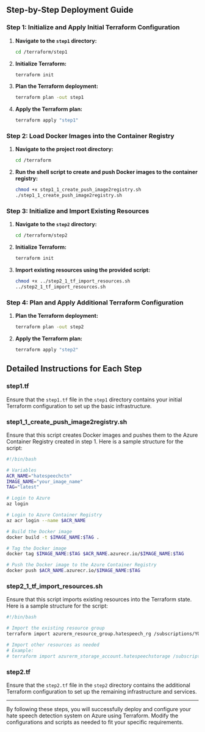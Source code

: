 ## Step-by-Step Deployment Guide

### Step 1: Initialize and Apply Initial Terraform Configuration

1. **Navigate to the `step1` directory:**

   ```sh
   cd /terraform/step1
   ```

2. **Initialize Terraform:**

   ```sh
   terraform init
   ```

3. **Plan the Terraform deployment:**

   ```sh
   terraform plan -out step1
   ```

4. **Apply the Terraform plan:**

   ```sh
   terraform apply "step1"
   ```

### Step 2: Load Docker Images into the Container Registry

1. **Navigate to the project root directory:**

   ```sh
   cd /terraform
   ```

2. **Run the shell script to create and push Docker images to the container registry:**

   ```sh
   chmod +x step1_1_create_push_image2registry.sh
   ./step1_1_create_push_image2registry.sh
   ```

### Step 3: Initialize and Import Existing Resources

1. **Navigate to the `step2` directory:**

   ```sh
   cd /terraform/step2
   ```

2. **Initialize Terraform:**

   ```sh
   terraform init
   ```

3. **Import existing resources using the provided script:**

   ```sh
   chmod +x ../step2_1_tf_import_resources.sh
   ../step2_1_tf_import_resources.sh
   ```

### Step 4: Plan and Apply Additional Terraform Configuration

1. **Plan the Terraform deployment:**

   ```sh
   terraform plan -out step2
   ```

2. **Apply the Terraform plan:**

   ```sh
   terraform apply "step2"
   ```

## Detailed Instructions for Each Step

### step1.tf

Ensure that the `step1.tf` file in the `step1` directory contains your initial Terraform configuration to set up the basic infrastructure.

### step1_1_create_push_image2registry.sh

Ensure that this script creates Docker images and pushes them to the Azure Container Registry created in step 1. Here is a sample structure for the script:

```sh
#!/bin/bash

# Variables
ACR_NAME="hatespeechctn"
IMAGE_NAME="your_image_name"
TAG="latest"

# Login to Azure
az login

# Login to Azure Container Registry
az acr login --name $ACR_NAME

# Build the Docker image
docker build -t $IMAGE_NAME:$TAG .

# Tag the Docker image
docker tag $IMAGE_NAME:$TAG $ACR_NAME.azurecr.io/$IMAGE_NAME:$TAG

# Push the Docker image to the Azure Container Registry
docker push $ACR_NAME.azurecr.io/$IMAGE_NAME:$TAG
```

### step2_1_tf_import_resources.sh

Ensure that this script imports existing resources into the Terraform state. Here is a sample structure for the script:

```sh
#!/bin/bash

# Import the existing resource group
terraform import azurerm_resource_group.hatespeech_rg /subscriptions/YOUR_SUBSCRIPTION_ID/resourceGroups/hatespeech_test

# Import other resources as needed
# Example:
# terraform import azurerm_storage_account.hatespeechstorage /subscriptions/YOUR_SUBSCRIPTION_ID/resourceGroups/hatespeech_test/providers/Microsoft.Storage/storageAccounts/hatespeechstorage
```

### step2.tf

Ensure that the `step2.tf` file in the `step2` directory contains the additional Terraform configuration to set up the remaining infrastructure and services.

---

By following these steps, you will successfully deploy and configure your hate speech detection system on Azure using Terraform. Modify the configurations and scripts as needed to fit your specific requirements.
